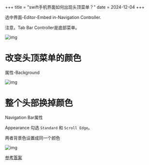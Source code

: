 +++
title = "swift手机界面如何出现头顶菜单？"
date = 2024-12-04
+++

选中界面-Editor-Embed in-Navigation Controller.

注意，Tab Bar Controller是底部菜单。


![img](https://linxz-aliyun.oss-cn-shenzhen.aliyuncs.com/images/202412041203452.png)


# 改变头顶菜单的颜色

属性-Background

![img](https://linxz-aliyun.oss-cn-shenzhen.aliyuncs.com/images/202412041252668.png)

# 整个头部换掉颜色

Navigation Bar属性

Appearance 勾选 `Standard` 和 `Scroll Edge`。

两者背景色设置成同一个颜色

![img](https://linxz-aliyun.oss-cn-shenzhen.aliyuncs.com/images/202412041541561.png)

[参考答案](https://forums.developer.apple.com/forums/thread/682420)
